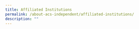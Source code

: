 ```yaml
---
title: Affiliated Institutions
permalink: /about-acs-independent/affiliated-institutions/
description: ""
---
```

